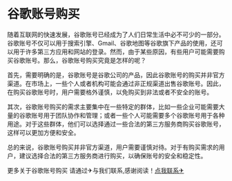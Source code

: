 # 谷歌账号购买

随着互联网的快速发展，谷歌账号已经成为了人们日常生活中必不可少的一部分。谷歌账号不仅可以用于搜索引擎、Gmail、谷歌地图等谷歌旗下产品的使用，还可以用于许多第三方应用和网站的登录。然而，由于某些原因，有些用户可能需要购买谷歌账号。那么，谷歌账号购买究竟是怎样的呢？

首先，需要明确的是，谷歌账号是谷歌公司的产品，因此谷歌账号的购买并非官方渠道。在市场上，一些个人或者机构可能会通过非正规渠道出售谷歌账号。因此，在购买谷歌账号时，用户需要格外谨慎，以免购买到非法或者不安全的账号。

其次，谷歌账号购买的需求主要集中在一些特定的群体，比如一些企业可能需要大量的谷歌账号用于团队协作和管理；或者一些个人可能需要多个谷歌账号用于各种用途。对于这些群体，他们可以选择通过一些合法的第三方服务商购买谷歌账号，这样可以更加方便和安全。

总的来说，谷歌账号购买并非官方渠道，用户需要谨慎对待。对于有购买需求的用户，建议选择合法的第三方服务商进行购买，以确保账号的安全和稳定性。

更多关于谷歌账号购买 请通过✈与我们联系,感谢阅读！[点我联系✈](https://www.G208.com)